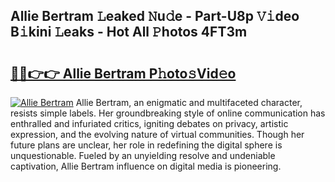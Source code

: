 ## Allie Bertram 𝙻eaked 𝙽u𝚍e - Part-U8p 𝚅𝚒deo B𝚒kini 𝙻eaks - Hot All 𝙿hotos 4FT3m

# <h2><a href="http://ld5t4p.urlbe.top/?page=Allie+Bertram">🔗🔗👉👉 Allie Bertram P𝚑oto𝚜Vid𝚎o</a></h2>

[![Allie Bertram](https://i.imgur.com/eBuTRDB.gif)](http://ld5t4p.urlbe.top/?page=Allie+Bertram)
Allie Bertram, an enigmatic and multifaceted character, resists simple labels. Her groundbreaking style of online communication has enthralled and infuriated critics, igniting debates on privacy, artistic expression, and the evolving nature of virtual communities. Though her future plans are unclear, her role in redefining the digital sphere is unquestionable. Fueled by an unyielding resolve and undeniable captivation, Allie Bertram influence on digital media is pioneering.
